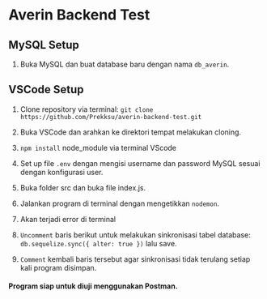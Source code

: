 # Averin Backend Test

## MySQL Setup

1. Buka MySQL dan buat database baru dengan nama `db_averin`.

## VSCode Setup

1. Clone repository via terminal:
   `git clone https://github.com/Prekksu/averin-backend-test.git`

2. Buka VSCode dan arahkan ke direktori tempat melakukan cloning.

3. `npm install` node_module via terminal VScode

4. Set up file `.env` dengan mengisi username dan password MySQL sesuai dengan konfigurasi user.

5. Buka folder src dan buka file index.js.

6. Jalankan program di terminal dengan mengetikkan `nodemon`.

7. Akan terjadi error di terminal

8. `Uncomment` baris berikut untuk melakukan sinkronisasi tabel database: `db.sequelize.sync({ alter: true })` lalu save.

9. `Comment` kembali baris tersebut agar sinkronisasi tidak terulang setiap kali program disimpan.

#### Program siap untuk diuji menggunakan Postman.
